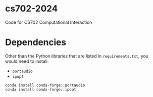 # cs702-2024
Code for CS702 Computational Interaction

Dependencies
============
Other than the Python libraries that are listed in `requirements.txt`, you would need to install:

* `portaudio`
* `ipopt`


```shell
conda install conda-forge::portaudio
conda install conda-forge::ipopt
```

